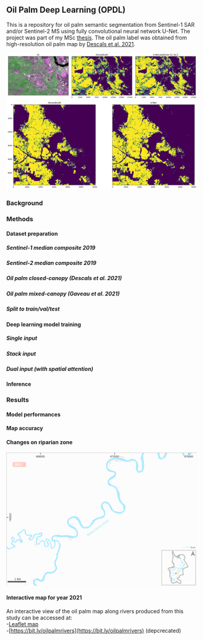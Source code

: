 ## Oil Palm Deep Learning (OPDL)

This is a repository for oil palm semantic segmentation from Sentinel-1 SAR and/or Sentinel-2 MS using fully convolutional neural network U-Net. The project was part of my MSc [thesis](http://essay.utwente.nl/97994/). The oil palm label was obtained from high-resolution oil palm map by [Descals et al. 2021](https://zenodo.org/record/4473715).<br>

![](figures/prediction.png "Comparison of SAR image, predicted oil palm, and reference oil palm map")
![](figures/pred2.png "Comparison of reference oil palm map and predicted oil palm")

### Background

### Methods
#### Dataset preparation
##### Sentinel-1 median composite 2019
##### Sentinel-2 median composite 2019
##### Oil palm closed-canopy (Descals et al. 2021)
##### Oil palm mixed-canopy (Gaveau et al. 2021)
##### Split to train/val/test
#### Deep learning model training
##### Single input

##### Stack input
##### Dual input (with spatial attention)
#### Inference

### Results
#### Model performances
#### Map accuracy
#### Changes on riparian zone
![](figures/riparian.gif "oil palm plantation on riparian zone")
#### Interactive map for year 2021
An interactive view of the oil palm map along rivers produced from this study can be accessed at:<br>
-[Leaflet map](https://geografif/github.io/opdl/map/)<br>
-[https://bit.ly/oilpalmrivers](https://bit.ly/oilpalmrivers) (depcrecated)



